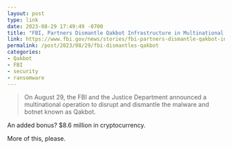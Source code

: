 ```yaml
---
layout: post
type: link
date: 2023-08-29 17:49:49 -0700
title: "FBI, Partners Dismantle Qakbot Infrastructure in Multinational Cyber Takedown"
link: https://www.fbi.gov/news/stories/fbi-partners-dismantle-qakbot-infrastructure-in-multinational-cyber-takedown
permalink: /post/2023/08/29/fbi-dismantles-qakbot
categories: 
- Qakbot
- FBI
- security
- ransomware
---
```

<blockquote><p>On August 29, the FBI and the Justice Department announced a multinational operation to disrupt and dismantle the malware and botnet known as Qakbot.</p></blockquote>
<p>An added bonus? $8.6 million in cryptocurrency.</p>
<p>More of this, please.</p>
